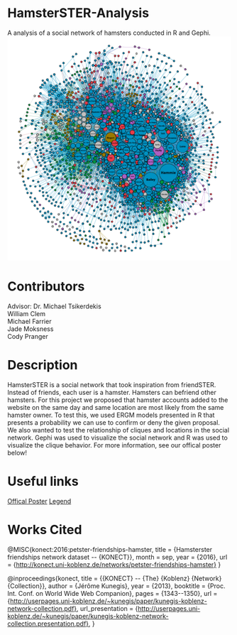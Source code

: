 # HamsterSTER-Analysis
A analysis of a social network of hamsters conducted in R and Gephi.
![](https://github.com/michaelFarrier/HamsterSTER-Analysis/blob/master/resources/hamster-network.png)

# Contributors

Advisor: Dr. Michael Tsikerdekis  
William Clem  
Michael Farrier  
Jade Moksness  
Cody Pranger  

# Description
HamsterSTER is a social network that took inspiration from friendSTER. Instead of friends, each user is a hamster. Hamsters can befriend other hamsters. For this project we proposed that hamster accounts added to the website on the same day and same location are most likely from the same hamster owner. To test this, we used ERGM models presented in R that presents a probability we can use to confirm or deny the given proposal. We also wanted to test the relationship of cliques and locations in the social network. Gephi was used to visualize the social network and R was used to visualize the clique behavior. For more information, see our offical poster below!

# Useful links
[Offical Poster](https://github.com/michaelFarrier/HamsterSTER-Analysis/blob/master/resources/hamster-poster.pdf)
[Legend](https://github.com/michaelFarrier/HamsterSTER-Analysis/blob/master/resources/network-legend.png)
# Works Cited

@MISC{konect:2016:petster-friendships-hamster,
    title = {Hamsterster friendships network dataset -- {KONECT}},
    month = sep,
    year = {2016},
    url = {http://konect.uni-koblenz.de/networks/petster-friendships-hamster}
}


@inproceedings{konect,
	title = {{KONECT} -- {The} {Koblenz} {Network} {Collection}},
	author = {Jérôme Kunegis},
	year = {2013},
	booktitle = {Proc. Int. Conf. on World Wide Web Companion},
	pages = {1343--1350},
	url = {http://userpages.uni-koblenz.de/~kunegis/paper/kunegis-koblenz-network-collection.pdf}, 
	url_presentation = {http://userpages.uni-koblenz.de/~kunegis/paper/kunegis-koblenz-network-collection.presentation.pdf},
}
